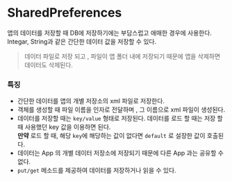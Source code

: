 # SharedPreferences

앱의 데이터를 저장할 때 DB에 저장하기에는 부담스럽고 애매한 경우에 사용한다. Integar, String과 같은 간단한 데이터 값을 저장할 수 있다.

> 데이터 파일로 저장 되고 , 파일이 앱 폴더 내에 저장되기 때문에 앱을 삭제하면 데이터도 삭제된다.

### 특징
- 간단한 데이터를 앱의 개별 저장소의 xml 파일로 저장한다.
- 객체를 생성할 때 파일 이름을 인자로 전달하며 , 그 이름으로 xml 파일이 생성된다.
- 데이터를 저장할 때는 ```key/value``` 형태로 저장된다.
데이터를 로드 할 때는 저장 할 때 사용했던 key 값을 이용하면 된다.     
<b>만약</b> 로드 할 때, 해당 ```key```에 해당하는 값이 없다면 ```default``` 로 설장한 값이 호출된다.
- 데이터는 App 의 개별 데이터 저장소에 저장되기 때문에 다른 App 과는 공유할 수 없다.
- ```put/get``` 메소드를 제공하여 데이터를 저장하거나 읽을 수 있다.